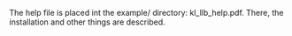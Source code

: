The help file is placed int the example/ directory: kl_llb_help.pdf. 
There, the installation and other things are described.
